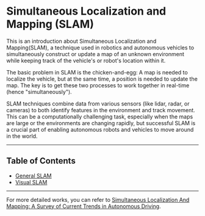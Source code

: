 # Simultaneous Localization and Mapping (SLAM)

This is an introduction about Simultaneous Localization and Mapping(SLAM), a technique used in robotics and autonomous vehicles to simultaneously construct or update a map of an unknown environment while keeping track of the vehicle's or robot's location within it.

The basic problem in SLAM is the chicken-and-egg: A map is needed to localize the vehicle, but at the same time, a position is needed to update the map. The key is to get these two processes to work together in real-time (hence "simultaneously").

SLAM techniques combine data from various sensors (like lidar, radar, or cameras) to both identify features in the environment and track movement. This can be a computationally challenging task, especially when the maps are large or the environments are changing rapidly, but successful SLAM is a crucial part of enabling autonomous robots and vehicles to move around in the world.


---

## Table of Contents
* [General SLAM](general.md)
* [Visual SLAM](visual.md)

---

For more detailed works, you can refer to [Simultaneous Localization And Mapping: A Survey of Current Trends in Autonomous Driving](https://hal.science/hal-01615897/file/2017-simultaneous_localization_and_mapping_a_survey_of_current_trends_in_autonomous_driving.pdf). 